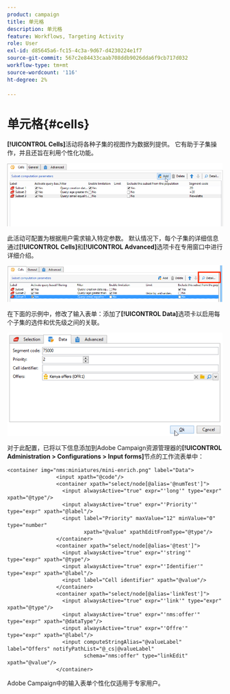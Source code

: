 ```yaml
---
product: campaign
title: 单元格
description: 单元格
feature: Workflows, Targeting Activity
role: User
exl-id: d85645a6-fc15-4c3a-9d67-d4230224e1f7
source-git-commit: 567c2e84433caab708ddb9026dda6f9cb717d032
workflow-type: tm+mt
source-wordcount: '116'
ht-degree: 2%

---
```


# 单元格{#cells}

**[!UICONTROL Cells]**&#x200B;活动将各种子集的视图作为数据列提供。 它有助于子集操作，并且还旨在利用个性化功能。

![](assets/wf_split_cells.png)

此活动可配置为根据用户需求输入特定参数。 默认情况下，每个子集的详细信息通过&#x200B;**[!UICONTROL Cells]**&#x200B;和&#x200B;**[!UICONTROL Advanced]**&#x200B;选项卡在专用窗口中进行详细介绍。

![](assets/wf_split_cells_with_customization.png)

在下面的示例中，修改了输入表单：添加了&#x200B;**[!UICONTROL Data]**&#x200B;选项卡以启用每个子集的选件和优先级之间的关联。

![](assets/cells-activity-sample.png)

对于此配置，已将以下信息添加到Adobe Campaign资源管理器的&#x200B;**[!UICONTROL Administration > Configurations > Input forms]**&#x200B;节点的工作流表单中：

```
<container img="nms:miniatures/mini-enrich.png" label="Data">
                <input xpath="@code"/>
                <container xpath="select/node[@alias='@numTest']">
                  <input alwaysActive="true" expr="'long'" type="expr" xpath="@type"/>
                  <input alwaysActive="true" expr="'Priority'" type="expr" xpath="@label"/>
                  <input label="Priority" maxValue="12" minValue="0" type="number"
                         xpath="@value" xpathEditFromType="@type"/>
                </container>
                <container xpath="select/node[@alias='@test']">
                  <input alwaysActive="true" expr="'string'" type="expr" xpath="@type"/>
                  <input alwaysActive="true" expr="'Identifier'" type="expr" xpath="@label"/>
                  <input label="Cell identifier" xpath="@value"/>
                </container>
                <container xpath="select/node[@alias='linkTest']">
                  <input alwaysActive="true" expr="'link'" type="expr" xpath="@type"/>
                  <input alwaysActive="true" expr="'nms:offer'" type="expr" xpath="@dataType"/>
                  <input alwaysActive="true" expr="'Offre'" type="expr" xpath="@label"/>
                  <input computeStringAlias="@valueLabel" label="Offers" notifyPathList="@_cs|@valueLabel"
                         schema="nms:offer" type="linkEdit" xpath="@value"/>
                </container>
```

Adobe Campaign中的输入表单个性化仅适用于专家用户。